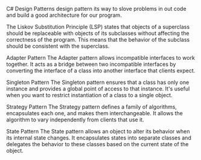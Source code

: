 C# Design Patterns
design pattern its way to slove problems in out code and build a good architecture for our program.

The Liskov Substitution Principle (LSP) states that objects of a superclass should be replaceable with objects of its subclasses without affecting the correctness of the program. This means that the behavior of the subclass should be consistent with the superclass.



 Adapter Pattern
The Adapter pattern allows incompatible interfaces to work together. It acts as a bridge between two incompatible interfaces by converting the interface of a class into another interface that clients expect.

 Singleton Pattern
The Singleton pattern ensures that a class has only one instance and provides a global point of access to that instance. It's useful when you want to restrict instantiation of a class to a single object.

 Strategy Pattern
The Strategy pattern defines a family of algorithms, encapsulates each one, and makes them interchangeable. It allows the algorithm to vary independently from clients that use it.

 State Pattern
The State pattern allows an object to alter its behavior when its internal state changes. It encapsulates states into separate classes and delegates the behavior to these classes based on the current state of the object.
